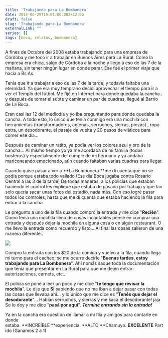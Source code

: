 ```yaml
---
title: 'Trabajando para La Bombonera'
date: 2014-06-29T15:01:00.002+12:00
draft: false
slug: 'Trabajando para La Bombonera'
externalLink: ""
series: []
tags: [boca, relatos, bombonera]
---
```

A fines de Octubre del 2008 estaba trabajando para una empresa de Córdoba y me tocó ir a trabajar en Buenos Aires para La Rural. Como la empresa era chica, salgo de Córdoba a la noche y llego a eso de las 7 de la mañana, sin tener ningún lugar en donde parar. Ese fué el primer viaje que hacia a Bs As.  
  
Tenia que ir a trabajar a eso de las 7 de la tarde, y todavía faltaba una eternidad. Ya que era muy temprano decidí aprovechar el tiempo para ir a ver el Templo del fútbol. Me fijé en Internet para donde quedaba la cancha.. y después de tomar el subte y caminar un par de cuadras, llegué al Barrio de La Boca.

Eran casi las 12 del mediodía y yo iba preguntando para donde quedaba la cancha. A todo esto, lo único que tenía conmigo era una mochila con herramientas (transformadores, antenas, serruchos, sierras, pinzas) , ropa extra, un desodorante, el pasaje de vuelta y 20 pesos de viáticos para comer ese día...  
  
Después de caminar un ratito, ya podía ver los colores azul y oro de la cancha... Al mismo tiempo yo ya me acordaba de mi familia (todos bosteros) y especialmente del cumple de mi hermano y ya andaba mariconeando emocionado, aún cuando faltaban varias cuadras para llegar.  
  
Cuando quise pasar a ver a **La Bombonera **me di cuenta que no se podía porque estaba todo vallado (Ese día Boca jugaba contra Rosario Central a las 3 de la tarde) De todas maneras, a los policías que estaban haciendo el control les expliqué que estaba de pasada por trabajo y que tan solo quería sacar unas fotos del estadio, nada más. Con eso logré pasar todos los controles, hasta que me di cuenta que estaba haciendo la fila para entrar a la cancha.  
  
Le pregunto a uno de la fila cuando compró la entrada y me dice "**Recién**". Como tenia una mochila llena de cosas incautables pensé en comprar una entrada y después dejar la mochila en alguna casa o en algún restaurant. O me llevo la entrada como recuerdo y listo... Al final las cosas salieron de una manera diferente..  

[![](http://4.bp.blogspot.com/-2MmeV3Ht4a4/U6-A2TOWXQI/AAAAAAAAZl8/PCbjv0FmW30/s1600/Foto-0091+(2).jpg)](http://4.bp.blogspot.com/-2MmeV3Ht4a4/U6-A2TOWXQI/AAAAAAAAZl8/PCbjv0FmW30/s1600/Foto-0091+(2).jpg)

Compro la entrada con los $20 de la comida y vuelvo a la fila, cuando llega mi turno para el cacheo, se me ocurre decirle "**Buenas tardes, estoy trabajando para La Bombonera**". Ahí nomás saque toda la documentación que tenia que presentar en La Rural para que me dejen entrar: autorizaciones, carnets, etc...  
  
El policía se pone a leer un poco y me dice "**te tengo que revisar la mochila**". Le dije que **SÍ** sabiendo que no me iban a dejar pasar con todas las cosas que llevaba ahí... y lo único que me dice es "**Tenés que dejar el desodorante**"... Habían serruchos, y sierras y me saca el desodorante! jaja Se lo doy y me dice "**pasá por aquí**". _**Terminé entrando sin la entrada!**_  
  
Ya en la cancha era cuestión de llamar a mi flia y amigos para contarle en donde estaba. **INCREÍBLE **experiencia. **ALTO **Chamuyo. **EXCELENTE** Partido (Ganamos 2 a 1)